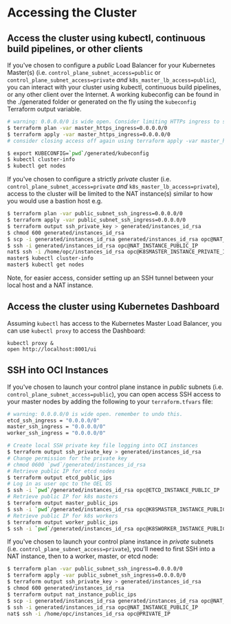 # Accessing the Cluster

## Access the cluster using kubectl, continuous build pipelines, or other clients

If you've chosen to configure a _public_ Load Balancer for your Kubernetes Master(s) (i.e. `control_plane_subnet_access=public` or 
`control_plane_subnet_access=private` _and_ `k8s_master_lb_access=public`), you can interact with your cluster using kubectl, continuous build 
pipelines, or any other client over the Internet. A working kubeconfig can be found in the ./generated folder or generated on the fly using the `kubeconfig` Terraform output variable.

```bash
# warning: 0.0.0.0/0 is wide open. Consider limiting HTTPs ingress to smaller set of IPs.
$ terraform plan -var master_https_ingress=0.0.0.0/0
$ terraform apply -var master_https_ingress=0.0.0.0/0
# consider closing access off again using terraform apply -var master_https_ingress=10.0.0.0/16
```

```bash
$ export KUBECONFIG=`pwd`/generated/kubeconfig
$ kubectl cluster-info
$ kubectl get nodes
```

If you've chosen to configure a strictly _private_ cluster (i.e. `control_plane_subnet_access=private` _and_ `k8s_master_lb_access=private`), 
access to the cluster will be limited to the NAT instance(s) similar to how you would use a bastion host e.g.

```bash
$ terraform plan -var public_subnet_ssh_ingress=0.0.0.0/0
$ terraform apply -var public_subnet_ssh_ingress=0.0.0.0/0
$ terraform output ssh_private_key > generated/instances_id_rsa
$ chmod 600 generated/instances_id_rsa
$ scp -i generated/instances_id_rsa generated/instances_id_rsa opc@NAT_INSTANCE_PUBLIC_IP:/home/opc/
$ ssh -i generated/instances_id_rsa opc@NAT_INSTANCE_PUBLIC_IP
nat$ ssh -i /home/opc/instances_id_rsa opc@K8SMASTER_INSTANCE_PRIVATE_IP
master$ kubectl cluster-info
master$ kubectl get nodes 
```

Note, for easier access, consider setting up an SSH tunnel between your local host and a NAT instance.

## Access the cluster using Kubernetes Dashboard

Assuming `kubectl` has access to the Kubernetes Master Load Balancer, you can use `kubectl proxy` to access the 
Dashboard:

```
kubectl proxy &
open http://localhost:8001/ui
```

## SSH into OCI Instances

If you've chosen to launch your control plane instance in _public_ subnets (i.e. `control_plane_subnet_access=public`), you can open
 access SSH access to your master nodes by adding the following to your `terraform.tfvars` file:

```bash
# warning: 0.0.0.0/0 is wide open. remember to undo this.
etcd_ssh_ingress = "0.0.0.0/0"
master_ssh_ingress = "0.0.0.0/0"
worker_ssh_ingress = "0.0.0.0/0"
```

```bash
# Create local SSH private key file logging into OCI instances
$ terraform output ssh_private_key > generated/instances_id_rsa
# Change permission for the private key
# chmod 0600 `pwd`/generated/instances_id_rsa
# Retrieve public IP for etcd nodes
$ terraform output etcd_public_ips
# Log in as user opc to the OEL OS
$ ssh -i `pwd`/generated/instances_id_rsa opc@ETCD_INSTANCE_PUBLIC_IP
# Retrieve public IP for k8s masters
$ terraform output master_public_ips
$ ssh -i `pwd`/generated/instances_id_rsa opc@K8SMASTER_INSTANCE_PUBLIC_IP
# Retrieve public IP for k8s workers
$ terraform output worker_public_ips
$ ssh -i `pwd`/generated/instances_id_rsa opc@K8SWORKER_INSTANCE_PUBLIC_IP
```

If you've chosen to launch your control plane instance in _private_ subnets (i.e. `control_plane_subnet_access=private`), you'll 
need to first SSH into a NAT instance, then to a worker, master, or etcd node:

```bash
$ terraform plan -var public_subnet_ssh_ingress=0.0.0.0/0
$ terraform apply -var public_subnet_ssh_ingress=0.0.0.0/0
$ terraform output ssh_private_key > generated/instances_id_rsa
$ chmod 600 generated/instances_id_rsa
$ terraform output nat_instance_public_ips
$ scp -i generated/instances_id_rsa generated/instances_id_rsa opc@NAT_INSTANCE_PUBLIC_IP:/home/opc/
$ ssh -i generated/instances_id_rsa opc@NAT_INSTANCE_PUBLIC_IP
nat$ ssh -i /home/opc/instances_id_rsa opc@PRIVATE_IP
```

